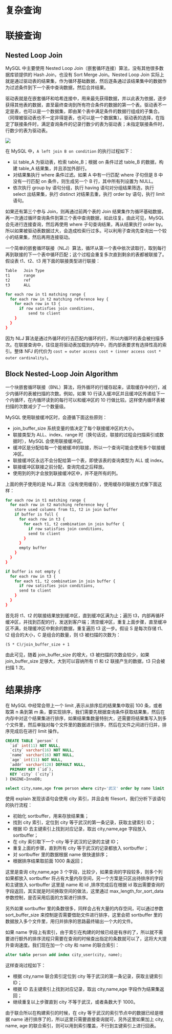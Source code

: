 # 复杂查询

# 联接查询

## Nested Loop Join

MySQL 中主要使用 Nested Loop Join（嵌套循环连接）算法，没有其他很多数据库锁提供的 Hash Join，也没有 Sort Merge Join。Nested Loop Join 实际上就是通过驱动表的结果集，作为循环基础数据，然后逐条通过该结果集中的数据作为过滤条件到下一个表中查询数据，然后合并结果。

驱动表就是在嵌套循环和哈希连接中，用来最先获得数据，并以此表为依据，逐步获得其他表的数据，直至最终查询到所有符合条件的数据的第一个表。驱动表不一定是表，也可以是一个数据集，即由某个表中满足条件的数据行组成的子集合。（同理被驱动表也不一定非得是表，也可以是一个数据集）。驱动表的选择，在指定了联接条件时，满足查询条件的记录行数少的表为驱动表；未指定联接条件时，行数少的表为驱动表。

![](https://i.postimg.cc/L6067S13/image.png)

在 MySQL 中，`A left join B on condition` 的执行过程如下：

- 以 table_A 为驱动表，检索 table_B；根据 on 条件过滤 table_B 的数据，构建 table_A 结果集，并且添加外部行。
- 对结果集执行 where 条件过滤。如果 A 中有一行匹配 where 子句但是 B 中没有一行匹配 on 条件，则生成另一个 B 行，其中所有列设置为 NULL。
- 依次执行 group by 语句分组，执行 having 语句对分组结果筛选，执行 select 出结果集，执行 distinct 对结果去重，执行 order by 语句，执行 limit 语句。

如果还有第三个参与 Join，则再通过前两个表的 Join 结果集作为循环基础数据，再一次通过循环查询条件到第三个表中查询数据，如此往复。由此可见，MySQL 会先进行连接查询，然后再使用 where 子句查询结果，再从结果执行 order by。所以如果被驱动表数据过大，会造成检索行过多。可以利用子查询先查询出一个较小的结果集，然后再用连接驱动。

一个简单的嵌套循环联接（NLJ）算法，循环从第一个表中依次读取行，取到每行再到联接的下一个表中循环匹配；这个过程会重复多次直到剩余的表都被联接了。假设表 t1、t2、t3 用下面的联接类型进行联接：

```sh
Table   Join Type
t1      range
t2      ref
t3      ALL

for each row in t1 matching range {
  for each row in t2 matching reference key {
    for each row in t3 {
      if row satisfies join conditions,
          send to client
    }
  }
}
```

因为 NLJ 算法是通过外循环的行去匹配内循环的行，所以内循环的表会被扫描多次。在联接查询中，往往是将驱动表加载到内存中，而内部表要求有选择性高的索引。整体 NFJ 的代价为 `cost = outer access cost + (inner access cost * outer cardinality)`。

## Block Nested-Loop Join Algorithm

一个块嵌套循环联接（BNL）算法，将外循环的行缓存起来，读取缓存中的行，减少内循环的表被扫描的次数。例如，如果 10 行读入缓冲区并且缓冲区传递给下一个内循环，在内循环读到的每行可以和缓冲区的 10 行做比较。这样使内循环表被扫描的次数减少了一个数量级。

MySQL 使用联接缓冲区时，会遵循下面这些原则：

- join_buffer_size 系统变量的值决定了每个联接缓冲区的大小。
- 联接类型为 ALL、index、range 时（换句话说，联接的过程会扫描索引或数据时），MySQL 会使用联接缓冲区。
- 缓冲区是分配给每一个能被缓冲的联接，所以一个查询可能会使用多个联接缓冲区。
- 联接缓冲区永远不会分配给第一个表，即使该表的查询类型为 ALL 或 index。
- 联接缓冲区联接之前分配，查询完成之后释放。
- 使用到的列才会放到联接缓冲区中，并不是所有的列。

上面的例子使用的是 NLJ 算法（没有使用缓存），使用缓存的联接方式像下面这样：

```sh
for each row in t1 matching range {
  for each row in t2 matching reference key {
    store used columns from t1, t2 in join buffer
    if buffer is full {
      for each row in t3 {
        for each t1, t2 combination in join buffer {
          if row satisfies join conditions,
          send to client
        }
      }
      empty buffer
    }
  }
}

if buffer is not empty {
  for each row in t3 {
    for each t1, t2 combination in join buffer {
      if row satisfies join conditions,
      send to client
    }
  }
}
```

首先将 t1、t2 的联接结果放到缓冲区，直到缓冲区满为止；遍历 t3，内部再循环缓冲区，并找到匹配的行，发送到客户端；清空缓冲区，重复上面步骤，直至缓冲区不满，处理缓冲区中剩余的数据，重复遍历 t3 这一步。假设 S 是每次存储 t1、t2 组合的大小，C 是组合的数量，则 t3 被扫描的次数为：

```
(S * C)/join_buffer_size + 1
```

由此可见，随着 join_buffer_size 的增大，t3 被扫描的次数会较少，如果 join_buffer_size 足够大，大到可以容纳所有 t1 和 t2 联接产生的数据，t3 只会被扫描 1 次。

# 结果排序

在 MySQL 中经常会带上一个 limit ,表示从排序后的结果集中取前 100 条，或者取第 n 条到第 m 条，要实现排序，我们需要先根据查询条件获取结果集，然后在内存中对这个结果集进行排序，如果结果集数量特别大，还需要将结果集写入到多个文件里，然后单独对每个文件里的数据进行排序，然后在文件之间进行归并，排序完成后在进行 limit 操作。

```sql
CREATE TABLE `person` (
  `id` int(11) NOT NULL,
  `city` varchar(16) NOT NULL,
  `name` varchar(16) NOT NULL,
  `age` int(11) NOT NULL,
  `addr` varchar(128) DEFAULT NULL,
  PRIMARY KEY (`id`),
  KEY `city` (`city`)
) ENGINE=InnoDB;

select city,name,age from person where city='武汉' order by name limit 100  ;
```

使用 explain 发现该语句会使用 city 索引，并且会有 filesort，我们分析下该语句的执行流程：

- 初始化 sortbuffer，用来存放结果集；
- 找到 city 索引，定位到 city 等于武汉的第一条记录，获取主键索引 ID；
- 根据 ID 去主键索引上找到对应记录，取出 city,name,age 字段放入 sortbuffer；
- 在 city 索引取下一个 city 等于武汉的记录的主键 ID；
- 重复上面的步骤，直到所有 city 等于武汉的记录都放入 sortbuffer；
- 对 sortbuffer 里的数据根据 name 做快速排序；
- 根据排序结果取前面 1000 条返回；

这里是查询 city,name,age 3 个字段，比较少，如果查询的字段较多，则多个列如果都放入 sortbuffer 将占有大量内存空间，另一个方案是只区出待排序的字段和主键放入 sortbuffer 这里是 name 和 id ,排序完成后在根据 id 取出需要查询的字段返回，其实就是时间换取空间的做法，这里通过 max_length_for_sort_data 参数控制，是否采用后面的方案进行排序。

另外如果 sortbuffer 里的条数很多，同样会占有大量的内存空间，可以通过参数 sort_buffer_size 来控制是否需要借助文件进行排序，这里会把 sortbuffer 里的数据放入多个文件里，用归并排序的思路最终输出一个大的文件。

如果 name 字段上有索引，由于索引在构建的时候已经是有序的了，所以就不需要进行额外的排序流程只需要在查询的时候查出指定的条数就可以了，这将大大提升查询速度。我们现在加一个 city 和 name 的联合索引：

```sql
alter table person add index city_user(city, name);
```

这样查询过程如下：

- 根据 city,name 联合索引定位到 city 等于武汉的第一条记录，获取主键索引 ID；
- 根据 ID 去主键索引上找到对应记录，取出 city,name,age 字段作为结果集返回；
- 继续重复以上步骤直到 city 不等于武汉，或者条数大于 1000。

由于联合所以在构建索引的时候，在 city 等于武汉的索引节点中的数据已经是根据 name 进行排序了的，所以这里只需要直接查询就可，另外这里如果加上 city, name, age 的联合索引，则可以用到索引覆盖，不行到主键索引上进行回表。
